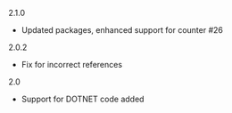 2.1.0
 * Updated packages, enhanced support for counter #26 

2.0.2
 * Fix for incorrect references
 
2.0
 * Support for DOTNET code added

